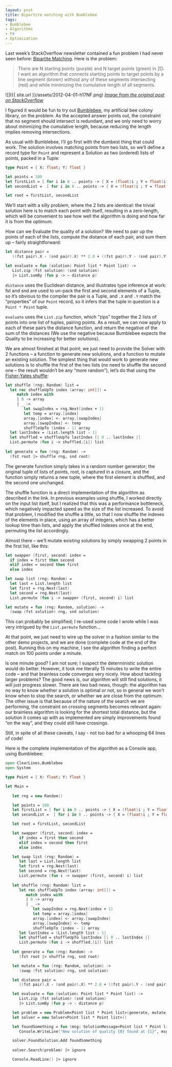 ```yaml
---
layout: post
title: Bipartite matching with Bumblebee
tags:
- Bumblebee
- Algorithms
- F#
- Optimization
---
```


Last week’s StackOverflow newsletter contained a fun problem I had never seen before: [Bipartite Matching](http://stackoverflow.com/questions/9863108/non-intersecting-line-segment). Here is the problem:  

> There are N starting points (purple) and N target points (green) in 2D. I want an algorithm that connects starting points to target points by a line segment (brown) without any of these segments intersecting (red) and while minimizing the cumulative length of all segments.  

![]({{ site.url }}/assets/2012-04-01-h17NF.png)
[*Image from the original post on StackOverflow*](http://stackoverflow.com/questions/9863108/non-intersecting-line-segment)

I figured it would be fun to try out [Bumblebee](http://bumblebee.codeplex.com/), my artificial bee colony library, on the problem. As the accepted answer points out, the constraint that no segment should intersect is redundant, and we only need to worry about minimizing the cumulative length, because reducing the length implies removing intersections.  

As usual with Bumblebee, I’ll go first with the dumbest thing that could work. The solution involves matching points from two lists, so we’ll define a record type for `Point` and represent a Solution as two (ordered) lists of points, packed in a Tuple:  

``` fsharp
type Point = { X: float; Y: float }

let points = 100
let firstList = [ for i in 0 .. points -> { X = (float)i ; Y = float(i) } ]
let secondList =  [ for i in 0 .. points -> { X = (float)i ; Y = float(i) } ]

let root = firstList, secondList
``` 

We’ll start with a silly problem, where the 2 lists are identical: the trivial solution here is to match each point with itself, resulting in a zero-length, which will be convenient to see how well the algorithm is doing and how far it is from the optimum.

How can we Evaluate the quality of a solution? We need to pair up the points of each of the lists, compute the distance of each pair, and sum them up – fairly straightforward: 

``` fsharp
let distance pair =
   ((fst pair).X - (snd pair).X) ** 2.0 + ((fst pair).Y - (snd pair).Y) ** 2.0

let evaluate = fun (solution: Point list * Point list) -> 
   List.zip (fst solution) (snd solution)
   |> List.sumBy (fun p -> – distance p)
``` 

<!--more-->

`distance` uses the Euclidean distance, and illustrates type inference at work: fst and snd are used to un-pack the first and second elements of a Tuple, so it’s obvious to the compiler the pair is a Tuple, and `.X` and `.Y` match the “properties” of our `Point` record, so it infers that the tuple in question is a `Point * Point` tuple.

`evaluate` uses the `List.zip` function, which “zips” together the 2 lists of points into one list of tuples, pairing points. As a result, we can now apply to each of these pairs the distance function, and return the negative of the sum of the distances (We use the negative because Bumblebee expects the Quality to be increasing for better solutions).

We are almost finished at that point; we just need to provide the Solver with 2 functions – a function to generate new solutions, and a function to mutate an existing solution. The simplest thing that would work to generate new solutions is to shuffle the first of the two lists (no need to shuffle the second one – the result wouldn’t be any “more random”), let’s do that using the [Fisher-Yates shuffle](http://en.wikipedia.org/wiki/Fisher%E2%80%93Yates_shuffle#The_modern_algorithm):

``` fsharp
let shuffle (rng: Random) list =
  let rec shuffleUpTo index (array: int[]) =
     match index with
     | 0 -> array
     | _ ->
        let swapIndex = rng.Next(index + 1)
        let temp = array.[index]
        array.[index] <- array.[swapIndex]
        array.[swapIndex] <- temp
        shuffleUpTo (index - 1) array
  let lastIndex = (List.length list - 1)
  let shuffled = shuffleUpTo lastIndex [| 0 .. lastIndex |]
  List.permute (fun i -> shuffled.[i]) list
                     
let generate = fun (rng: Random) ->
  (fst root |> shuffle rng, snd root)
``` 

The generate function simply takes in a random number generator; the original tuple of lists of points, root, is captured in a closure, and the function simply returns a new tuple, where the first element is shuffled, and the second one unchanged.

The shuffle function is a direct implementation of the algorithm as described in the link. In previous examples using shuffle, I worked directly on the input list itself, but I realized that this was a performance bottleneck, which negatively impacted speed as the size of the list increased. To avoid that problem, I modified the shuffle a little, so that I now shuffle the indexes of the elements in place, using an array of integers, which has a better lookup time than lists, and apply the shuffled indexes once at the end, permuting the list accordingly.

Almost there – we’ll mutate existing solutions by simply swapping 2 points in the first list, like this:

``` fsharp
let swapper (first, second) index =
  if index = first then second
  elif index = second then first
  else index

let swap list (rng: Random) =
  let last = List.length list
  let first = rng.Next(last)
  let second = rng.Next(last)
  List.permute (fun i -> swapper (first, second) i) list

let mutate = fun (rng: Random, solution) -> 
  (swap (fst solution) rng, snd solution)
``` 

This can probably be simplified; I re-used some code I wrote while I was very intrigued by the `List.permute` function…

At that point, we just need to wire up the solver in a fashion similar to the other demo projects, and we are done (complete code at the end of the post). Running this on my machine, I see the algorithm finding a perfect match on 100 points under a minute.

Is one minute good? I am not sure; I suspect the deterministic solution would do better. However, it took me literally 15 minutes to write the entire code – and that brainless code converges very nicely. How about tackling larger problems? The good news is, our algorithm will still find solutions, it will just progress slower. There are two bad news, though: the algorithm has no way to know whether a solution is optimal or not, so in general we won’t know when to stop the search, or whether we are close from the optimum. The other issue is that because of the nature of the search we are performing, the constraint on crossing segments becomes relevant again: our brainless algorithm is looking for the shortest total distance, but the solution it comes up with as implemented are simply improvements found “on the way”, and they could still have crossings.

Still, in spite of all these caveats, I say - not too bad for a whooping 64 lines of code!

Here is the complete implementation of the algorithm as a Console app, using Bumblebee:

``` fsharp
open ClearLines.Bumblebee
open System

type Point = { X: float; Y: float }

let Main = 
   
   let rng = new Random()

   let points = 100
   let firstList = [ for i in 0 .. points -> { X = (float)i ; Y = float(i) } ]
   let secondList =  [ for i in 0 .. points -> { X = (float)i ; Y = float(i) } ]

   let root = firstList, secondList

   let swapper (first, second) index =
      if index = first then second
      elif index = second then first
      else index

   let swap list (rng: Random) =
      let last = List.length list
      let first = rng.Next(last)
      let second = rng.Next(last)
      List.permute (fun i -> swapper (first, second) i) list
    
   let shuffle (rng: Random) list =
      let rec shuffleUpTo index (array: int[]) =
         match index with
         | 0 -> array
         | _ ->
            let swapIndex = rng.Next(index + 1)
            let temp = array.[index]
            array.[index] <- array.[swapIndex]
            array.[swapIndex] <- temp
            shuffleUpTo (index - 1) array
      let lastIndex = (List.length list - 1)
      let shuffled = shuffleUpTo lastIndex [| 0 .. lastIndex |]
      List.permute (fun i -> shuffled.[i]) list
                         
   let generate = fun (rng: Random) ->
      (fst root |> shuffle rng, snd root)

   let mutate = fun (rng: Random, solution) -> 
      (swap (fst solution) rng, snd solution)

   let distance pair =
      ((fst pair).X - (snd pair).X) ** 2.0 + ((fst pair).Y - (snd pair).Y) ** 2.0

   let evaluate = fun (solution: Point list * Point list) -> 
      List.zip (fst solution) (snd solution)
      |> List.sumBy (fun p -> - distance p)

   let problem = new Problem<Point list * Point list>(generate, mutate, evaluate)
   let solver = new Solver<Point list * Point list>()

   let foundSomething = fun (msg: SolutionMessage<Point list * Point list>) -> 
      Console.WriteLine("New solution of quality {0} found at {1}", msg.Quality, msg.DateTime.TimeOfDay) 

   solver.FoundSolution.Add foundSomething
         
   solver.Search(problem) |> ignore

   Console.ReadLine() |> ignore
``` 
